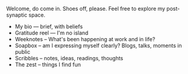 Welcome,  do come in. Shoes off, please. Feel free to explore my post-synaptic space.

* My bio — brief, with beliefs
* Gratitude reel — I'm no island
* Weeknotes – What's been happening at work and in life?
* Soapbox – am I expressing myself clearly? Blogs, talks, moments in public
* Scribbles – notes, ideas, readings, thoughts
* The zest – things I find fun

